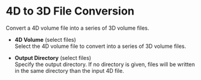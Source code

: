 # 4D to 3D File Conversion  
Convert a 4D volume file into a series of 3D volume files.   

* **4D Volume** (select files)  
Select the 4D volume file to convert into a series of 3D volume files.   

* **Output Directory** (select files)  
Specify the output directory. If no directory is given, files will be written in the same directory than the input 4D file.   
